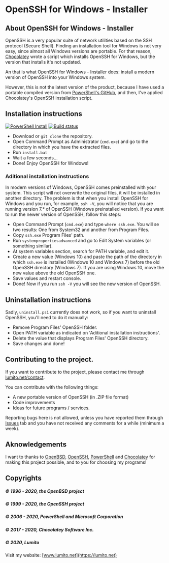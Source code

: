 # OpenSSH for Windows - Installer

## About OpenSSH for Windows - Installer

OpenSSH is a very popular suite of network utilities based on the SSH protocol (Secure Shell). Finding an installation tool for Windows is not very easy, since almost all Windows versions are portable. For that reason, [Chocolatey](https://www.chocolatey.org) wrote a script which installs OpenSSH for Windows, but the version that installs it's not updated.

An that is what OpenSSH for Windows - Installer does: install a modern version of OpenSSH into your Windows system.

However, this is not the latest version of the product, because I have used a portable compiled version from [PowerShell's GitHub](https://github.com/PowerShell), and then, I've applied Chocolatey's OpenSSH installation script.

## Installation instructions

[![PowerShell Install](https://github.com/LumitoLuma/OpenSSHforWindows-Installer/workflows/PowerShell%20Install/badge.svg)](https://github.com/LumitoLuma/OpenSSHforWindows-Installer/actions?query=workflow%3A"PowerShell+Install") [![Build status](https://ci.appveyor.com/api/projects/status/na7ther37swbma0i?svg=true)](https://ci.appveyor.com/project/LumitoLuma/OpenSSHforWindows-Installer)

- Download or `git clone` the repository.
- Open Command Prompt as Administrator (`cmd.exe`) and go to the directory in which you have the extracted files.
- Run `install.bat`
- Wait a few seconds...
- Done! Enjoy OpenSSH for Windows!

### Aditional installation instructions

In modern versions of Windows, OpenSSH comes preinstalled with your system. This script will not overwrite the original files, it will be installed in another directory. The problem is that when you install OpenSSH for Windows and you run, for example, `ssh -V`, you will notice that you are running version 7.* of OpenSSH (Windows preinstalled version). If you want to run the newer version of OpenSSH, follow this steps:

- Open Command Prompt (`cmd.exe`) and type `where ssh.exe`. You will se two results: One from System32 and another from Program Files.
- Copy `ssh.exe` Program Files' path.
- Run `systempropertiesadvanced` and go to Edit System variables (or something similar).
- At system variables section, search for PATH variable, and edit it.
- Create a new value (Windows 10) and paste the path of the directory in which `ssh.exe` is installed (Windows 10 and Windows 7) before the old OpenSSH directory (Windows 7). If you are using Windows 10, move the new value above the old OpenSSH one.
- Save values and restart console.
- Done! Now if you run `ssh -V` you will see the new version of OpenSSH.

## Uninstallation instructions
 
Sadly, `uninstall.ps1` currently does not work, so if you want to uninstall OpenSSH, you'll need to do it manually:
 
- Remove Program Files' OpenSSH folder.
- Open PATH variable as indicated on 'Aditional installation instructions'. 
- Delete the value that displays Program Files' OpenSSH directory.
- Save changes and done!
 
## Contributing to the project.
 
If you want to contribute to the project, please contact me through [lumito.net/contact](https://lumito.net/contact).

You can contribute with the following things:
 
- A new portable version of OpenSSH (in .ZIP file format)
- Code improvements
- Ideas for future programs / services.

Reporting bugs here is not allowed, unless you have reported them through [Issues](https://github.com/LumitoLuma/OpenSSHforWindows-Installer/issues) tab and you have not received any comments for a while (minimum a week).

## Aknowledgements

I want to thanks to [OpenBSD](https://www.openbsd.org), [OpenSSH](https://www.openssh.org), [PowerShell](https://github.com/PowerShell) and [Chocolatey](https://www.chocolatey.org) for making this project possible, and to you for choosing my programs!

## Copyrights

##### © 1996 - 2020, the OpenBSD project
##### © 1999 - 2020, the OpenSSH project
##### © 2006 - 2020, PowerShell and Microsoft Corporation
##### © 2017 - 2020, Chocolatey Software Inc.
##### © 2020, Lumito

Visit my website: [www.lumito.net](https://lumito.net)
